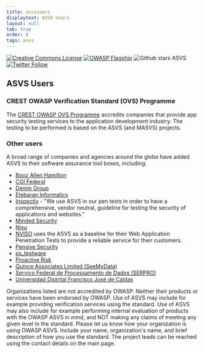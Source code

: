 ```yaml
---
title: asvsusers
displaytext: ASVS Users
layout: null
tab: true
order: 6
tags: asvs
---
```

[![Creative Commons License](https://licensebuttons.net/l/by-sa/4.0/88x31.png)](https://creativecommons.org/licenses/by-sa/4.0/ "CC BY-SA 4.0")
[![OWASP Flagship](https://img.shields.io/badge/owasp-flagship%20project-48A646.svg)](https://www.owasp.org/index.php/Category:OWASP_Project#tab=Project_Inventory)
![Github stars ASVS](https://img.shields.io/github/stars/OWASP/asvs?label=Stars%20ASVS&style=social)
[![Twitter Follow](https://img.shields.io/twitter/follow/OWASP_ASVS.svg?style=social&label=Follow)](https://twitter.com/OWASP_ASVS)

## ASVS Users

### CREST OWASP Verification Standard (OVS) Programme

The [CREST OWASP OVS Programme](https://www.crest-approved.org/membership/crest-ovs-programme/) accredits companies that provide app security testing services to the application development industry. The testing to be performed is based on the ASVS (and MASVS) projects.

### Other users

A broad range of companies and agencies around the globe have added ASVS to their software assurance tool boxes, including:

* [Booz Allen Hamilton](https://www.boozallen.com)
* [CGI Federal](https://www.cgi.com/us/en-us/federal)
* [Denim Group](https://denimgroup.com)
* [Etebaran Informatics](http://etebaran.com)
* [Inspectiv](https://www.inspectiv.com/) - "We use ASVS in our pen tests in order to have a comprehensive, vendor neutral, guideline for testing the security of applications and websites."
* [Minded Security](https://www.mindedsecurity.com)
* [Nixu](https://www.nixu.com)
* [NVISO](https://nviso.eu) uses the ASVS as a baseline for their Web Application Penetration Tests to provide a reliable service for their customers.
* [Pensive Security](https://pensivesecurity.io)
* [ps_testware](https://www.pstestware.com/)
* [Proactive Risk](https://www.proactiverisk.com)
* [Quince Associates Limited (SeeMyData)](https://quince.co.uk)
* [Serviço Federal de Processamento de Dados (SERPRO)](http://www.serpro.gov.br/)
* [Universidad Distrital Francisco José de Caldas](https://www.udistrital.edu.co/)

Organizations listed are not accredited by OWASP. Neither their products or services have been endorsed by OWASP. Use of ASVS may include for example providing verification services using the standard. Use of ASVS may also include for example performing internal evaluation of products with the OWASP ASVS in mind, and NOT making any claims of meeting any given level in the standard. Please let us know how your organization is using OWASP ASVS. Include your name, organization's name, and brief description of how you use the standard. The project leads can be reached using the contact details on the main page.
